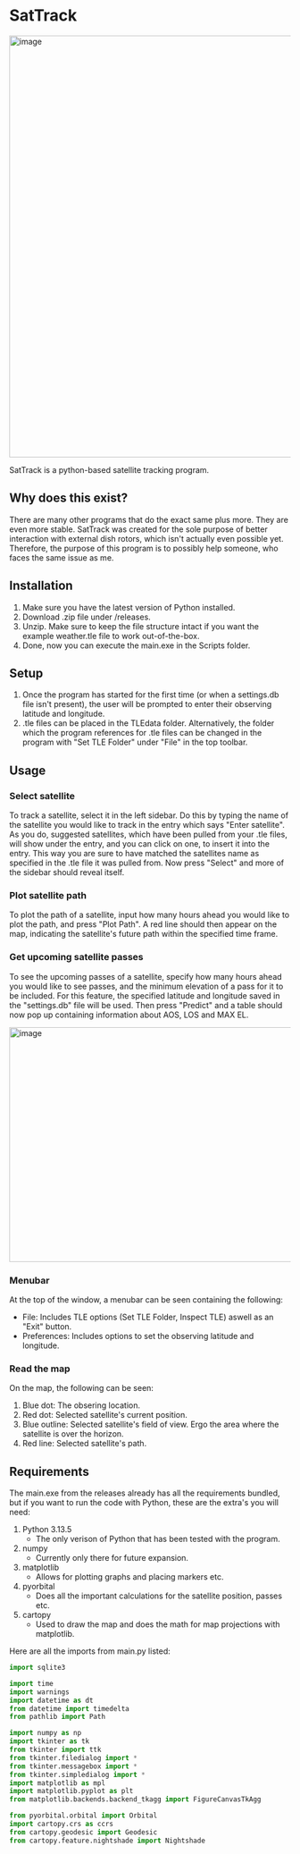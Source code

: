 # SatTrack
<img width="1439" height="755" alt="image" src="https://github.com/user-attachments/assets/56d68f97-fda5-4442-b9d3-f6f4d2de25c4" />

SatTrack is a  python-based satellite tracking program.

## Why does this exist?
There are many other programs that do the exact same plus more. They are even more stable.
SatTrack was created for the sole purpose of better interaction with external dish rotors, which isn't actually even possible yet.
Therefore, the purpose of this program is to possibly help someone, who faces the same issue as me.

## Installation
1. Make sure you have the latest version of Python installed.
2. Download .zip file under /releases.
3. Unzip. Make sure to keep the file structure intact if you want the example weather.tle file to work out-of-the-box.
4. Done, now you can execute the main.exe in the Scripts folder.

## Setup
1. Once the program has started for the first time (or when a settings.db file isn't present), the user will be prompted to enter their observing latitude and longitude.
2. .tle files can be placed in the TLEdata folder. Alternatively, the folder which the program references for .tle files can be changed in the program with "Set TLE Folder" under "File" in the top toolbar.

## Usage
### Select satellite
To track a satellite, select it in the left sidebar. Do this by typing the name of the satellite you would like to track in the entry which says "Enter satellite". As you do, suggested satellites, which have been pulled from your .tle files, will show under the entry, and you can click on one, to insert it into the entry. This way you are sure to have matched the satellites name as specified in the .tle file it was pulled from. Now press "Select" and more of the sidebar should reveal itself.

### Plot satellite path
To plot the path of a satellite, input how many hours ahead you would like to plot the path, and press "Plot Path". A red line should then appear on the map, indicating the satellite's future path within the specified time frame.

### Get upcoming satellite passes
To see the upcoming passes of a satellite, specify how many hours ahead you would like to see passes, and the minimum elevation of a pass for it to be included. For this feature, the specified latitude and longitude saved in the "settings.db" file will be used. Then press "Predict" and a table should now pop up containing information about AOS, LOS and MAX EL.

<img width="870" height="420" alt="image" src="https://github.com/user-attachments/assets/94a42d93-645c-45c0-9042-ca1a0c8d6df3" />

### Menubar
At the top of the window, a menubar can be seen containing the following:
- File: Includes TLE options (Set TLE Folder, Inspect TLE) aswell as an "Exit" button.
- Preferences: Includes options to set the observing latitude and longitude.

### Read the map
On the map, the following can be seen:
1. Blue dot: The obsering location.
2. Red dot: Selected satellite's current position.
3. Blue outline: Selected satellite's field of view. Ergo the area where the satellite is over the horizon.
4. Red line: Selected satellite's path.

## Requirements
The main.exe from the releases already has all the requirements bundled, but if you want to run the code with Python, these are the extra's you will need:
1. Python 3.13.5
   - The only verison of Python that has been tested with the program.
2. numpy
   - Currently only there for future expansion.
3. matplotlib
   - Allows for plotting graphs and placing markers etc.
4. pyorbital
   - Does all the important calculations for the satellite position, passes etc.
5. cartopy
   - Used to draw the map and does the math for map projections with matplotlib.

Here are all the imports from main.py listed:
```python
import sqlite3

import time
import warnings
import datetime as dt
from datetime import timedelta
from pathlib import Path

import numpy as np
import tkinter as tk
from tkinter import ttk
from tkinter.filedialog import *
from tkinter.messagebox import *
from tkinter.simpledialog import *
import matplotlib as mpl
import matplotlib.pyplot as plt
from matplotlib.backends.backend_tkagg import FigureCanvasTkAgg

from pyorbital.orbital import Orbital
import cartopy.crs as ccrs
from cartopy.geodesic import Geodesic
from cartopy.feature.nightshade import Nightshade
```
